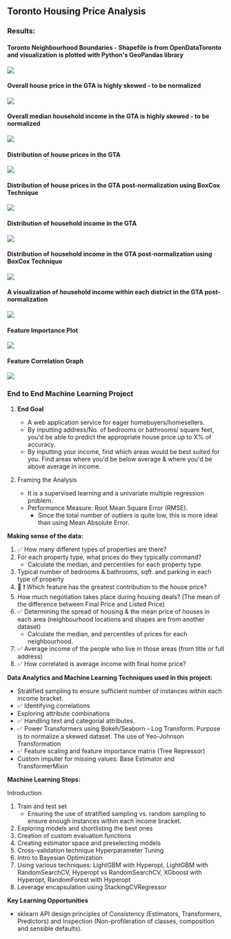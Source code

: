 ## Toronto Housing Price Analysis

### Results:
#### Toronto Neighbourhood Boundaries - Shapefile is from OpenDataToronto and visualization is plotted with Python's GeoPandas library
![](https://github.com/KevinRiady/Toronto-Housing-Prices-Analysis/blob/master/Results/Toronto-neighbourhood-boundaries.png)

#### Overall house price in the GTA is highly skewed - to be normalized
![](https://github.com/KevinRiady/Toronto-Housing-Prices-Analysis/blob/master/Results/final_price_highly_skewed.png)

#### Overall median household income in the GTA is highly skewed - to be normalized
![](https://github.com/KevinRiady/Toronto-Housing-Prices-Analysis/blob/master/Results/average_income_highly_skewed.png)

#### Distribution of house prices in the GTA
![](https://github.com/KevinRiady/Toronto-Housing-Prices-Analysis/blob/master/Results/distribution-of-housing-prices-in-GTA.png)

#### Distribution of house prices in the GTA post-normalization using BoxCox Technique
![](https://github.com/KevinRiady/Toronto-Housing-Prices-Analysis/blob/master/Results/distribution-of-transformed-housing-prices-in-GTA.png)

#### Distribution of household income in the GTA
![](https://github.com/KevinRiady/Toronto-Housing-Prices-Analysis/blob/master/Results/distribution-of-mean-income-in-GTA.png)

#### Distribution of household income in the GTA post-normalization using BoxCox Technique
![](https://github.com/KevinRiady/Toronto-Housing-Prices-Analysis/blob/master/Results/distribution-of-transformed-mean-income-in-GTA.png)

#### A visualization of household income within each district in the GTA post-normalization
![](https://github.com/KevinRiady/Toronto-Housing-Prices-Analysis/blob/master/Results/GTA-neighbourhood-income-color-coded.png)

#### Feature Importance Plot
![](https://github.com/KevinRiady/Toronto-Housing-Prices-Analysis/blob/master/Results/feature-importance-plot.png)

#### Feature Correlation Graph
![](https://github.com/KevinRiady/Toronto-Housing-Prices-Analysis/blob/master/Results/features-correlation-graph.png)

### End to End Machine Learning Project
1. **End Goal**
     - A web application service for eager homebuyers/homesellers.
     - By inputting address/No. of bedrooms or bathrooms/ square feet, you'd be able to predict the appropriate house price up to X% of accuracy. 
     - By inputting your income, find which areas would be best suited for you. Find areas where you'd be below average & where you'd be above average in income. 
     
2. Framing the Analysis
   - It is a supervised learning and a univariate multiple regression problem.
   - Performance Measure: Root Mean Square Error (RMSE). 
     - Since the total number of outliers is quite low, this is more ideal than using Mean Absolute Error.

**Making sense of the data:**
1. ✅ How many different types of properties are there?
2. For each property type, what prices do they typically command?
   - Calculate the median, and percentiles for each property type.
3. Typical number of bedrooms & bathrooms, sqft. and parking in each type of property
4. 🔴 ❗ Which feature has the greatest contribution to the house price? 
5. How much negotiation takes place during housing deals? (The mean of the difference between Final Price and Listed Price)
6. ✅ Determining the spread of housing & the mean price of houses in each area (neighbourhood locations and shapes are from another dataset)
   - Calculate the median, and percentiles of prices for each neighbourhood.
7. ✅ Average income of the people who live in those areas (from title or full address)
8. ✅ How correlated is average income with final home price?

**Data Analytics and Machine Learning Techniques used in this project:**
- Stratified sampling to ensure sufficient number of instances within each income bracket.
- ✅ Identifying correlations
- Exploring attribute combinations
- ✅ Handling text and categorial attributes.
- ✅ Power Transformers using Bokeh/Seaborn - Log Transform: Purpose is to normalize a skewed dataset. The use of Yeo-Johnson Transformation
- ✅ Feature scaling and feature importance matrix (Tree Repressor)
- Custom imputer for missing values: Base Estimator and TransformerMixin

**Machine Learning Steps:**

Introduction
1. Train and test set
   - Ensuring the use of stratified sampling vs. random sampling to ensure enough instances within each income bracket.
2. Exploring models and shortlisting the best ones
3. Creation of custom evaluation functions
4. Creating estimator space and preselecting models 
5. Cross-validation technique
Hyperparameter Tuning
1. Intro to Bayesian Optimization
2. Using various techniques: LightGBM with Hyperopt, LightGBM with RandomSearchCV, Hyperopt vs RandomSearchCV, XGboost with Hyperopt, RandomForest with Hyperopt
3. Leverage encapsulation using StackingCVRegressor

**Key Learning Opportunities**
- sklearn API design principles of Consistency (Estimators, Transformers, Predictors) and Inspection (Non-profileration of classes, composition and sensible defaults).